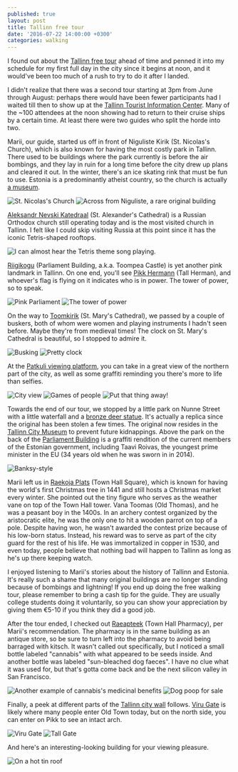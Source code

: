 ```yaml
---
published: true
layout: post
title: Tallinn free tour
date: '2016-07-22 14:00:00 +0300'
categories: walking
---
```

I found out about the [Tallinn free tour](http://www.traveller.ee/tour/tallinn-free-tour) ahead of time and penned it into my schedule for my first full day in the city since it begins at noon, and it would've been too much of a rush to try to do it after I landed.

<!--more-->

I didn't realize that there was a second tour starting at 3pm from June through August: perhaps there would have been fewer participants had I waited till then to show up at the [Tallinn Tourist Information Center](https://www.visittallinn.ee/eng/visitor/plan/good-to-know/tourist-information). Many of the ~100 attendees at the noon showing had to return to their cruise ships by a certain time. At least there were two guides who split the horde into two.

Marii, our guide, started us off in front of Niguliste Kirik (St. Nicolas's Church), which is also known for having the most costly park in Tallinn. There used to be buildings where the park currently is before the air bombings, and they lay in ruin for a long time before the city drew up plans and cleared it out. In the winter, there's an ice skating rink that must be fun to use. Estonia is a predominantly atheist country, so the church is actually [a museum](http://nigulistemuuseum.ekm.ee/en/).

![St. Nicolas's Church]({{site.baseurl}}/images/2016/07/22/tallinn-free-tour/niguliste.jpeg)
![Across from Niguliste, a rare original building]({{site.baseurl}}/images/2016/07/22/tallinn-free-tour/niguliste-original.jpeg)

[Aleksandr Nevski Katedraal](http://tallinnanevskikatedraal.eu/ноme/) (St. Alexander's Cathedral) is a Russian Orthodox church still operating today and is the most visited church in Tallinn. I felt like I could skip visiting Russia at this point since it has the iconic Tetris-shaped rooftops.

![I can almost hear the Tetris theme song playing.]({{site.baseurl}}/images/2016/07/22/tallinn-free-tour/aleksandr.jpeg)

[Riigikogu][parliament] (Parliament Building, a.k.a. Toompea Castle) is yet another pink landmark in Tallinn. On one end, you'll see [Pikk Hermann](http://www.riigikogu.ee/en/visit-us/toompea-castle/tall-hermann-toompea-towers/) (Tall Herman), and whoever's flag is flying on it indicates who is in power. The tower of power, so to speak.

![Pink Parliament]({{site.baseurl}}/images/2016/07/22/tallinn-free-tour/pink-parliament.jpeg)
![The tower of power]({{site.baseurl}}/images/2016/07/22/tallinn-free-tour/herman.jpeg)

On the way to [Toomkirik](http://toomkirik.ee) (St. Mary's Cathedral), we passed by a couple of buskers, both of whom were women and playing instruments I hadn't seen before. Maybe they're from medieval times! The clock on St. Mary's Cathedral is beautiful, so I stopped to admire it.

![Busking]({{site.baseurl}}/images/2016/07/22/tallinn-free-tour/busking.jpeg)
![Pretty clock]({{site.baseurl}}/images/2016/07/22/tallinn-free-tour/toomkirik.jpeg)

At the [Patkuli viewing platform](https://www.likealocalguide.com/tallinn/patkuli-viewing-platform), you can take in a great view of the northern part of the city, as well as some graffiti reminding you there's more to life than selfies.

![City view]({{site.baseurl}}/images/2016/07/22/tallinn-free-tour/city-view.jpeg)
![Games of people]({{site.baseurl}}/images/2016/07/22/tallinn-free-tour/games.jpeg)
![Put that thing away!]({{site.baseurl}}/images/2016/07/22/tallinn-free-tour/camera.jpeg)

Towards the end of our tour, we stopped by a little park on Nunne Street with a little waterfall and a [bronze deer statue](http://tallinn101.com/deer-statue-and-the-legend-of-how-tallinn-got-its-name/). It's actually a replica since the original has been stolen a few times. The original now resides in the [Tallinn City Museum](http://linnamuuseum.ee/linnamuuseum/en/) to prevent future kidnappings. Above the park on the back of the [Parliament Building][parliament] is a graffiti rendition of the current members of the Estonian government, including Taavi Roivas, the youngest prime minister in the EU (34 years old when he was sworn in in 2014).

![Banksy-style]({{site.baseurl}}/images/2016/07/22/tallinn-free-tour/parliament-graffiti.jpeg)

Marii left us in [Raekoja Plats](http://www.guideintallinn.com/town-hall-square/) (Town Hall Square), which is known for having the world's first Christmas tree in 1441 and still hosts a Christmas market every winter. She pointed out the tiny figure who serves as the weather vane on top of the Town Hall tower. Vana Toomas (Old Thomas), and he was a peasant boy in the 1400s. In an archery contest organized by the aristocratic elite, he was the only one to hit a wooden parrot on top of a pole. Despite having won, he wasn't awarded the contest prize because of his low-born status. Instead, his reward was to serve as part of the city guard for the rest of his life. He was immortalized in copper in 1530, and even today, people believe that nothing bad will happen to Tallinn as long as he's up there keeping watch.

I enjoyed listening to Marii's stories about the history of Tallinn and Estonia. It's really such a shame that many original buildings are no longer standing because of bombings and lightning! If you end up doing the free walking tour, please remember to bring a cash tip for the guide. They are usually college students doing it voluntarily, so you can show your appreciation by giving them €5-10 if you think they did a good job.

After the tour ended, I checked out [Raeapteek](http://www.raeapteek.ee/welcome-to-the-homepage-of-town-halls-pharmacy?lang=en) (Town Hall Pharmacy), per Marii's recommendation. The pharmacy is in the same building as an antique store, so be sure to turn left into the pharmacy to avoid being barraged with kitsch. It wasn't called out specifically, but I noticed a small bottle labeled "cannabis" with what appeared to be seeds inside. And another bottle was labeled "sun-bleached dog faeces". I have no clue what it was used for, but that's gotta come back and be the next silicon valley in San Francisco.

![Another example of cannabis's medicinal benefits]({{site.baseurl}}/images/2016/07/22/tallinn-free-tour/apteek-cannabis.jpeg)
![Dog poop for sale]({{site.baseurl}}/images/2016/07/22/tallinn-free-tour/apteek-poop.jpeg)

Finally, a peek at different parts of the [Tallinn city wall](http://www.guideintallinn.com/city-wall/) follows. [Viru Gate](http://www.visitestonia.com/en/viru-gate) is likely where many people enter Old Town today, but on the north side, you can enter on Pikk to see an intact arch.

![Viru Gate]({{site.baseurl}}/images/2016/07/22/tallinn-free-tour/citywall-virugate.jpeg)
![Tall Gate]({{site.baseurl}}/images/2016/07/22/tallinn-free-tour/citywall-pikkgate.jpeg)

And here's an interesting-looking building for your viewing pleasure.

![On a hot tin roof]({{site.baseurl}}/images/2016/07/22/tallinn-free-tour/metal-roof.jpeg)


[parliament]: http://www.riigikogu.ee/en/

